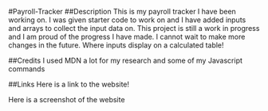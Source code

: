 #Payroll-Tracker
##Description
 This is my payroll tracker I have been working on. I was given starter code to work on and I have added inputs and arrays to collect the input data on. This project is still a work in progress and I am proud of the progress I have made. I cannot wait to make more changes in the future. Where inputs display on a  calculated table!


##Credits
I used MDN a lot for my research and some of my Javascript commands

##Links
Here is a link to the website!

Here is a screenshot of the website
